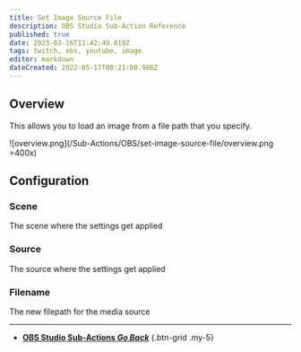 ```yaml
---
title: Set Image Source File
description: OBS Studio Sub-Action Reference
published: true
date: 2023-03-16T11:42:49.018Z
tags: twitch, obs, youtube, image
editor: markdown
dateCreated: 2022-05-17T00:21:00.986Z
---
```


## Overview
This allows you to load an image from a file path that you specify. 

![overview.png](/Sub-Actions/OBS/set-image-source-file/overview.png =400x)

## Configuration
### Scene
The scene where the settings get applied

### Source
The source where the settings get applied

### Filename
The new filepath for the media source

---

- [<i class="mdi mdi-chevron-left"></i> **OBS Studio Sub-Actions *Go Back***](/Sub-Actions/OBS)
{.btn-grid .my-5}